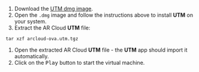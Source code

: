 1. Download the [UTM dmg image](https://mac.getutm.app/).
2. Open the `.dmg` image and follow the instructions above to install **UTM** on your system.
3. Extract the AR Cloud **UTM** file:

```shell
tar xzf arcloud-ova.utm.tgz
```

1. Open the extracted AR Cloud **UTM** file - the **UTM** app should import it automatically.
2. Click on the <kbd>Play</kbd> button to start the virtual machine.

